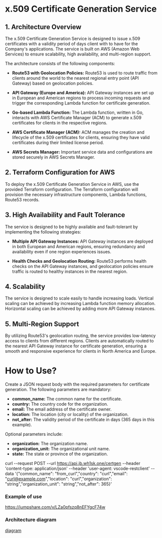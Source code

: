 # x.509 Certificate Generation Service

## 1. Architecture Overview

The x.509 Certificate Generation Service is designed to issue x.509 certificates with a validity period of days client with to have for the Company's applications. The service is built on AWS (Amazon Web Services) to ensure scalability, high availability, and multi-region support.

The architecture consists of the following components:

- **Route53 with Geolocation Policies:** Route53 is used to route traffic from clients around the world to the nearest regional entry point (API Gateway) based on geolocation policies.

- **API Gateway (Europe and America):** API Gateway instances are set up in European and American regions to process incoming requests and trigger the corresponding Lambda function for certificate generation.

- **Go-based Lambda Function:** The Lambda function, written in Go, interacts with AWS Certificate Manager (ACM) to generate x.509 certificates for clients in the respective regions.

- **AWS Certificate Manager (ACM):** ACM manages the creation and lifecycle of the x.509 certificates for clients, ensuring they have valid certificates during their limited license period.

- **AWS Secrets Manager:** Important service data and configurations are stored securely in AWS Secrets Manager.

## 2. Terraform Configuration for AWS

To deploy the x.509 Certificate Generation Service in AWS, use the provided Terraform configuration. The Terraform configuration will provision the necessary infrastructure components, Lambda functions, Route53 records.
## 3. High Availability and Fault Tolerance

The service is designed to be highly available and fault-tolerant by implementing the following strategies:

- **Multiple API Gateway Instances:** API Gateway instances are deployed in both European and American regions, ensuring redundancy and availability even if one region experiences issues.

- **Health Checks and Geolocation Routing:** Route53 performs health checks on the API Gateway instances, and geolocation policies ensure traffic is routed to healthy instances in the nearest region.
## 4. Scalability

The service is designed to scale easily to handle increasing loads. Vertical scaling can be achieved by increasing Lambda function memory allocation. Horizontal scaling can be achieved by adding more API Gateway instances.
## 5. Multi-Region Support

By utilizing Route53's geolocation routing, the service provides low-latency access to clients from different regions. Clients are automatically routed to the nearest API Gateway instance for certificate generation, ensuring a smooth and responsive experience for clients in North America and Europe.

# How to Use? 

Create a JSON request body with the required parameters for certificate generation. The following parameters are mandatory:

- **common_name:** The common name for the certificate.
- **country:** The country code for the organization.
- **email:** The email address of the certificate owner.
- **location:** The location (city or locality) of the organization.
- **not_after:** The validity period of the certificate in days (365 days in this example).

Optional parameters include:

- **organization:** The organization name.
- **organization_unit:** The organizational unit name.
- **state:** The state or province of the organization.


curl --request POST --url https://api.jb.wh1sk.one/certgen --header 'content-type: application/json' --header 'user-agent: vscode-restclient' --data '{"common_name": "from_curl","country": "curl","email": "curl@example.com","location": "curl","organization": "string","organization_unit": "string","not_after": 365}'


### Example of use

https://jumpshare.com/v/LZa0pfszq8nEFYgcF74w

### Architecture diagram 

[diagram](./assets/Architecture_Diagram.png)
